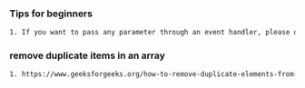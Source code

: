 ### Tips for beginners
```bash
1. If you want to pass any parameter through an event handler, please define this eventhanlder in an arrow function.Other wise it will be automatically called.
```

### remove duplicate items in an array
```bash
1. https://www.geeksforgeeks.org/how-to-remove-duplicate-elements-from-javascript-array/
```